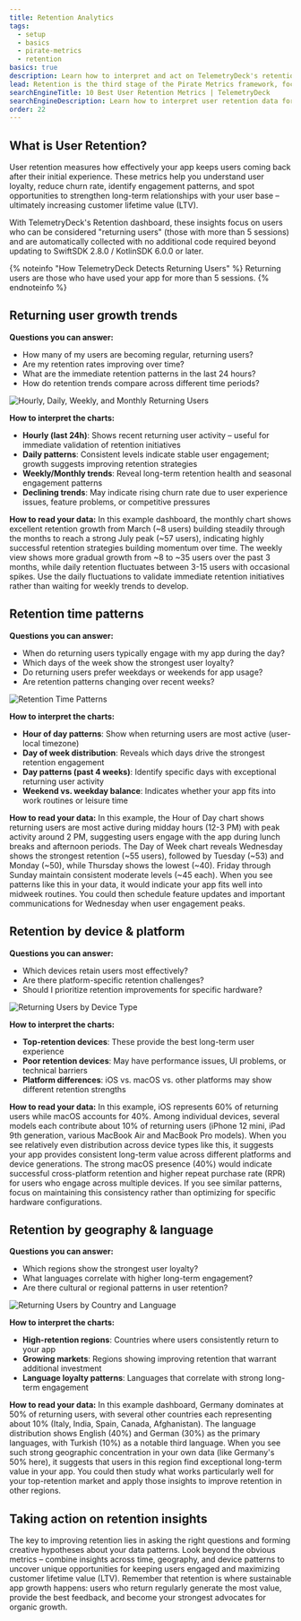 ```yaml
---
title: Retention Analytics
tags:
  - setup
  - basics
  - pirate-metrics
  - retention
basics: true
description: Learn how to interpret and act on TelemetryDeck's retention metrics to keep users engaged long-term.
lead: Retention is the third stage of the Pirate Metrics framework, focusing on how effectively your app keeps users coming back over time. TelemetryDeck automatically tracks these patterns to help you optimize long-term user engagement and identify your most valuable users.
searchEngineTitle: 10 Best User Retention Metrics | TelemetryDeck
searchEngineDescription: Learn how to interpret user retention data for your mobile app with TelemetryDeck's automatic retention analytics.
order: 22
---
```


## What is User Retention?

User retention measures how effectively your app keeps users coming back after their initial experience. These metrics help you understand user loyalty, reduce churn rate, identify engagement patterns, and spot opportunities to strengthen long-term relationships with your user base – ultimately increasing customer lifetime value (LTV).

With TelemetryDeck's Retention dashboard, these insights focus on users who can be considered "returning users" (those with more than 5 sessions) and are automatically collected with no additional code required beyond updating to SwiftSDK 2.8.0 / KotlinSDK 6.0.0 or later.

{% noteinfo "How TelemetryDeck Detects Returning Users" %}
Returning users are those who have used your app for more than 5 sessions.
{% endnoteinfo %}

## Returning user growth trends

**Questions you can answer:**
- How many of my users are becoming regular, returning users?
- Are my retention rates improving over time?
- What are the immediate retention patterns in the last 24 hours?
- How do retention trends compare across different time periods?

![Hourly, Daily, Weekly, and Monthly Returning Users](/docs/images/retention-returning-users.png)

**How to interpret the charts:**
- **Hourly (last 24h)**: Shows recent returning user activity – useful for immediate validation of retention initiatives
- **Daily patterns**: Consistent levels indicate stable user engagement; growth suggests improving retention strategies
- **Weekly/Monthly trends**: Reveal long-term retention health and seasonal engagement patterns
- **Declining trends**: May indicate rising churn rate due to user experience issues, feature problems, or competitive pressures

**How to read your data:** In this example dashboard, the monthly chart shows excellent retention growth from March (~8 users) building steadily through the months to reach a strong July peak (~57 users), indicating highly successful retention strategies building momentum over time. The weekly view shows more gradual growth from ~8 to ~35 users over the past 3 months, while daily retention fluctuates between 3-15 users with occasional spikes. Use the daily fluctuations to validate immediate retention initiatives rather than waiting for weekly trends to develop.

## Retention time patterns

**Questions you can answer:**
- When do returning users typically engage with my app during the day?
- Which days of the week show the strongest user loyalty?
- Do returning users prefer weekdays or weekends for app usage?
- Are retention patterns changing over recent weeks?

![Retention Time Patterns](/docs/images/retention-by-time.png)

**How to interpret the charts:**
- **Hour of day patterns**: Show when returning users are most active (user-local timezone)
- **Day of week distribution**: Reveals which days drive the strongest retention engagement
- **Day patterns (past 4 weeks)**: Identify specific days with exceptional returning user activity
- **Weekend vs. weekday balance**: Indicates whether your app fits into work routines or leisure time

**How to read your data:** In this example, the Hour of Day chart shows returning users are most active during midday hours (12-3 PM) with peak activity around 2 PM, suggesting users engage with the app during lunch breaks and afternoon periods. The Day of Week chart reveals Wednesday shows the strongest retention (~55 users), followed by Tuesday (~53) and Monday (~50), while Thursday shows the lowest (~40). Friday through Sunday maintain consistent moderate levels (~45 each). When you see patterns like this in your data, it would indicate your app fits well into midweek routines. You could then schedule feature updates and important communications for Wednesday when user engagement peaks.

## Retention by device & platform

**Questions you can answer:**
- Which devices retain users most effectively?
- Are there platform-specific retention challenges?
- Should I prioritize retention improvements for specific hardware?

![Returning Users by Device Type](/docs/images/retention-device-distribution.png)

**How to interpret the charts:**
- **Top-retention devices**: These provide the best long-term user experience
- **Poor retention devices**: May have performance issues, UI problems, or technical barriers
- **Platform differences**: iOS vs. macOS vs. other platforms may show different retention strengths

**How to read your data:** In this example, iOS represents 60% of returning users while macOS accounts for 40%. Among individual devices, several models each contribute about 10% of returning users (iPhone 12 mini, iPad 9th generation, various MacBook Air and MacBook Pro models). When you see relatively even distribution across device types like this, it suggests your app provides consistent long-term value across different platforms and device generations. The strong macOS presence (40%) would indicate successful cross-platform retention and higher repeat purchase rate (RPR) for users who engage across multiple devices. If you see similar patterns, focus on maintaining this consistency rather than optimizing for specific hardware configurations.

## Retention by geography & language

**Questions you can answer:**
- Which regions show the strongest user loyalty?
- What languages correlate with higher long-term engagement?
- Are there cultural or regional patterns in user retention?

![Returning Users by Country and Language](/docs/images/retention-geographic-distribution.png)

**How to interpret the charts:**
- **High-retention regions**: Countries where users consistently return to your app
- **Growing markets**: Regions showing improving retention that warrant additional investment
- **Language loyalty patterns**: Languages that correlate with strong long-term engagement

**How to read your data:** In this example dashboard, Germany dominates at 50% of returning users, with several other countries each representing about 10% (Italy, India, Spain, Canada, Afghanistan). The language distribution shows English (40%) and German (30%) as the primary languages, with Turkish (10%) as a notable third language. When you see such strong geographic concentration in your own data (like Germany's 50% here), it suggests that users in this region find exceptional long-term value in your app. You could then study what works particularly well for your top-retention market and apply those insights to improve retention in other regions.


## Taking action on retention insights

The key to improving retention lies in asking the right questions and forming creative hypotheses about your data patterns. Look beyond the obvious metrics – combine insights across time, geography, and device patterns to uncover unique opportunities for keeping users engaged and maximizing customer lifetime value (LTV). Remember that retention is where sustainable app growth happens: users who return regularly generate the most value, provide the best feedback, and become your strongest advocates for organic growth.
